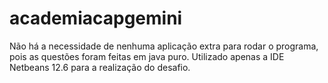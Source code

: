 # academiacapgemini

Não há a necessidade de nenhuma aplicação extra para rodar o programa, pois as questões foram feitas em java puro.
Utilizado apenas a IDE Netbeans 12.6 para a realização do desafio.
